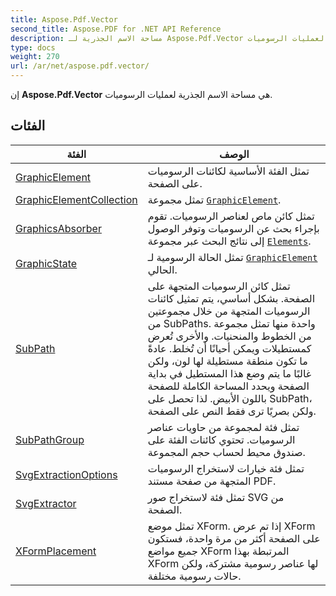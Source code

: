 ```yaml
---
title: Aspose.Pdf.Vector
second_title: Aspose.PDF for .NET API Reference
description: مساحة الاسم الجذرية لـ Aspose.Pdf.Vector لعمليات الرسوميات
type: docs
weight: 270
url: /ar/net/aspose.pdf.vector/
---
```

إن **Aspose.Pdf.Vector** هي مساحة الاسم الجذرية لعمليات الرسوميات.

## الفئات

| الفئة | الوصف |
| --- | --- |
| [GraphicElement](./graphicelement/) | تمثل الفئة الأساسية لكائنات الرسوميات على الصفحة. |
| [GraphicElementCollection](./graphicelementcollection/) | تمثل مجموعة [`GraphicElement`](../aspose.pdf.vector/graphicelement/). |
| [GraphicsAbsorber](./graphicsabsorber/) | تمثل كائن ماص لعناصر الرسوميات. تقوم بإجراء بحث عن الرسوميات وتوفر الوصول إلى نتائج البحث عبر مجموعة [`Elements`](../aspose.pdf.vector/graphicsabsorber/elements/). |
| [GraphicState](./graphicstate/) | تمثل الحالة الرسومية لـ [`GraphicElement`](../aspose.pdf.vector/graphicelement/) الحالي. |
| [SubPath](./subpath/) | تمثل كائن الرسوميات المتجهة على الصفحة. بشكل أساسي، يتم تمثيل كائنات الرسوميات المتجهة من خلال مجموعتين من SubPaths. واحدة منها تمثل مجموعة من الخطوط والمنحنيات. والأخرى تُعرض كمستطيلات ويمكن أحيانًا أن تُخلط. عادةً ما تكون منطقة مستطيلة لها لون، ولكن غالبًا ما يتم وضع هذا المستطيل في بداية الصفحة ويحدد المساحة الكاملة للصفحة باللون الأبيض. لذا تحصل على SubPath، ولكن بصريًا ترى فقط النص على الصفحة. |
| [SubPathGroup](./subpathgroup/) | تمثل فئة لمجموعة من حاويات عناصر الرسوميات. تحتوي كائنات الفئة على صندوق محيط لحساب حجم المجموعة. |
| [SvgExtractionOptions](./svgextractionoptions/) | تمثل فئة خيارات لاستخراج الرسوميات المتجهة من صفحة مستند PDF. |
| [SvgExtractor](./svgextractor/) | تمثل فئة لاستخراج صور SVG من الصفحة. |
| [XFormPlacement](./xformplacement/) | تمثل موضع XForm. إذا تم عرض XForm على الصفحة أكثر من مرة واحدة، فستكون جميع مواضع XForm المرتبطة بهذا XForm لها عناصر رسومية مشتركة، ولكن حالات رسومية مختلفة. |